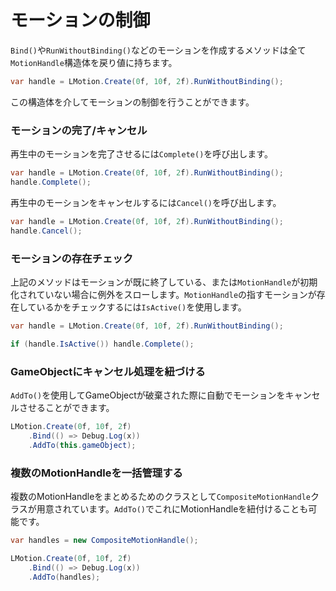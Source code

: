 # モーションの制御

`Bind()`や`RunWithoutBinding()`などのモーションを作成するメソッドは全て`MotionHandle`構造体を戻り値に持ちます。

```cs
var handle = LMotion.Create(0f, 10f, 2f).RunWithoutBinding();
```

この構造体を介してモーションの制御を行うことができます。

### モーションの完了/キャンセル

再生中のモーションを完了させるには`Complete()`を呼び出します。

```cs
var handle = LMotion.Create(0f, 10f, 2f).RunWithoutBinding();
handle.Complete();
```

再生中のモーションをキャンセルするには`Cancel()`を呼び出します。

```cs
var handle = LMotion.Create(0f, 10f, 2f).RunWithoutBinding();
handle.Cancel();
```

### モーションの存在チェック

上記のメソッドはモーションが既に終了している、または`MotionHandle`が初期化されていない場合に例外をスローします。`MotionHandle`の指すモーションが存在しているかをチェックするには`IsActive()`を使用します。

```cs
var handle = LMotion.Create(0f, 10f, 2f).RunWithoutBinding();

if (handle.IsActive()) handle.Complete();
```

### GameObjectにキャンセル処理を紐づける

`AddTo()`を使用してGameObjectが破棄された際に自動でモーションをキャンセルさせることができます。

```cs
LMotion.Create(0f, 10f, 2f)
    .Bind(() => Debug.Log(x))
    .AddTo(this.gameObject);
```

### 複数のMotionHandleを一括管理する

複数のMotionHandleをまとめるためのクラスとして`CompositeMotionHandle`クラスが用意されています。`AddTo()`でこれにMotionHandleを紐付けることも可能です。

```cs
var handles = new CompositeMotionHandle();

LMotion.Create(0f, 10f, 2f)
    .Bind(() => Debug.Log(x))
    .AddTo(handles);
```